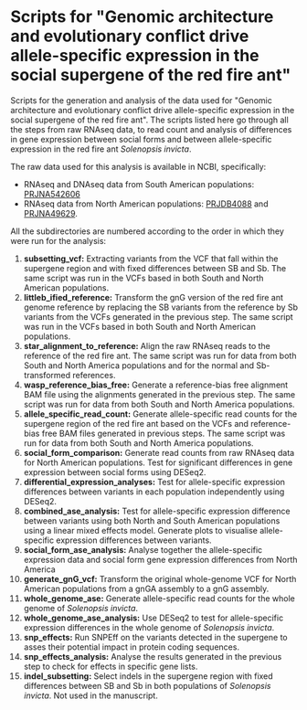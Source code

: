 # Scripts for "Genomic architecture and evolutionary conflict drive allele-specific expression in the social supergene of the red fire ant"

Scripts for the generation and analysis of the data used for "Genomic architecture and evolutionary conflict drive allele-specific expression in the social supergene of the red fire ant". The scripts listed here go through all the steps from raw RNAseq data, to read count and analysis of differences in gene expression between social forms and between allele-specific expression in the red fire ant *Solenopsis invicta*.

The raw data used for this analysis is available in NCBI, specifically:
* RNAseq and DNAseq data from South American populations: [PRJNA542606](https://www.ncbi.nlm.nih.gov/bioproject/PRJNA542606)
* RNAseq data from North American populations: [PRJDB4088](https://www.ncbi.nlm.nih.gov/bioproject/PRJDB4088) and [PRJNA49629](https://www.ncbi.nlm.nih.gov/bioproject/PRJNA49629).

All the subdirectories are numbered according to the order in which they were run for the analysis:
1. **subsetting_vcf:** Extracting variants from the VCF that fall within the supergene region and with fixed differences between SB and Sb. The same script was run in the VCFs based in both South and North American populations.
2. **littleb_ified_reference:** Transform the gnG version of the red fire ant genome reference by replacing the SB variants from the reference by Sb variants from the VCFs generated in the previous step. The same script was run in the VCFs based in both South and North American populations.
3. **star_alignment_to_reference:** Align the raw RNAseq reads to the reference of the red fire ant. The same script was run for data from both South and North America populations and for the normal and Sb-transformed references.
4. **wasp_reference_bias_free:** Generate a reference-bias free alignment BAM file using the alignments generated in the previous step. The same script was run for data from both South and North America populations.
5. **allele_specific_read_count:** Generate allele-specific read counts for the supergene region of the red fire ant based on the VCFs and reference-bias free BAM files generated in previous steps. The same script was run for data from both South and North America populations.
6. **social_form_comparison:** Generate read counts from raw RNAseq data for North American populations. Test for significant differences in gene expression between social forms using DESeq2. 
7. **differential_expression_analyses:** Test for allele-specific expression differences between variants in each population independently using DESeq2.
8. **combined_ase_analysis:** Test for allele-specific expression difference between variants using both North and South American populations using a linear mixed effects model. Generate plots to visualise allele-specific expression differences between variants.
9. **social_form_ase_analysis:** Analyse together the allele-specific expression data and social form gene expression differences from North America 
10. **generate_gnG_vcf:** Transform the original whole-genome VCF for North American populations from a gnGA assembly to a gnG assembly.
11. **whole_genome_ase:** Generate allele-specific read counts for the whole genome of *Solenopsis invicta*.
12. **whole_genome_ase_analysis:** Use DESeq2 to test for allele-specific expression differences in the whole genome of *Solenopsis invicta*.
13. **snp_effects:** Run SNPEff on the variants detected in the supergene to asses their potential impact in protein coding sequences.
14. **snp_effects_analysis:** Analyse the results generated in the previous step to check for effects in specific gene lists.
15. **indel_subsetting:** Select indels in the supergene region with fixed differences between SB and Sb in both populations of *Solenopsis invicta*. Not used in the manuscript.

